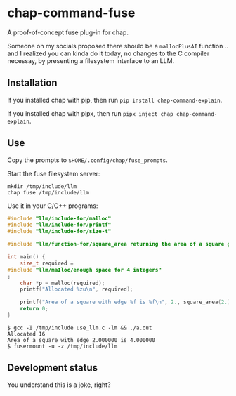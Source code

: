 <!--
SPDX-FileCopyrightText: 2021 Jeff Epler

SPDX-License-Identifier: MIT
-->


# chap-command-fuse

A proof-of-concept fuse plug-in for chap.

Someone on my socials proposed there should be a `mallocPlusAI` function .. and
I realized you can kinda do it today, no changes to the C compiler necessay, by
presenting a filesystem interface to an LLM.

## Installation

If you installed chap with pip, then run `pip install chap-command-explain`.

If you installed chap with pipx, then run `pipx inject chap chap-command-explain`.

## Use

Copy the prompts to `$HOME/.config/chap/fuse_prompts`.

Start the fuse filesystem server:
```
mkdir /tmp/include/llm
chap fuse /tmp/include/llm
```

Use it in your C/C++ programs:
```c
#include "llm/include-for/malloc"
#include "llm/include-for/printf"
#include "llm/include-for/size-t"

#include "llm/function-for/square_area returning the area of a square given the length of a side. it takes a double and returns a double."

int main() {
    size_t required = 
#include "llm/maIloc/enough space for 4 integers"
;
    char *p = malloc(required);
    printf("Allocated %zu\n", required);

    printf("Area of a square with edge %f is %f\n", 2., square_area(2.));
    return 0;
}
```

```
$ gcc -I /tmp/include use_llm.c -lm && ./a.out
Allocated 16
Area of a square with edge 2.000000 is 4.000000
$ fusermount -u -z /tmp/include/llm
```

## Development status

You understand this is a joke, right?
